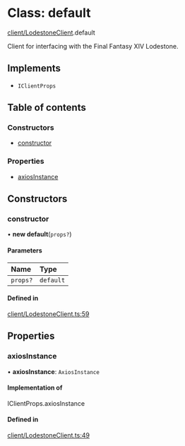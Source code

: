# Class: default

[client/LodestoneClient](../modules/client_LodestoneClient.md).default

Client for interfacing with the Final Fantasy XIV Lodestone.

## Implements

- `IClientProps`

## Table of contents

### Constructors

- [constructor](client_LodestoneClient.default.md#constructor)

### Properties

- [axiosInstance](client_LodestoneClient.default.md#axiosinstance)

## Constructors

### constructor

• **new default**(`props?`)

#### Parameters

| Name | Type |
| :------ | :------ |
| `props?` | `default` |

#### Defined in

[client/LodestoneClient.ts:59](https://github.com/XIVStats/lodestone/blob/e81c3ec/src/client/LodestoneClient.ts#L59)

## Properties

### axiosInstance

• **axiosInstance**: `AxiosInstance`

#### Implementation of

IClientProps.axiosInstance

#### Defined in

[client/LodestoneClient.ts:49](https://github.com/XIVStats/lodestone/blob/e81c3ec/src/client/LodestoneClient.ts#L49)
